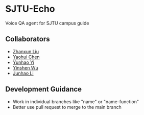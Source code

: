 # SJTU-Echo
Voice QA agent for SJTU campus guide

## Collaborators
- [Zhanxun Liu](2867389537@qq.com)
- [Yaohui Chen](1009283848@sjtu.edu.cn)
- [Yunhao Yi](yiyunhao@sjtu.edu.cn)
- [Yinshen Wu](wuyinshen@sjtu.edu.cn)
- [Junhao Li](Lijunhao_hz@sjtu.edu.cn)

## Development Guidance
- Work in individual branches like "name" or "name-function"
- Better use pull request to merge to the main branch
